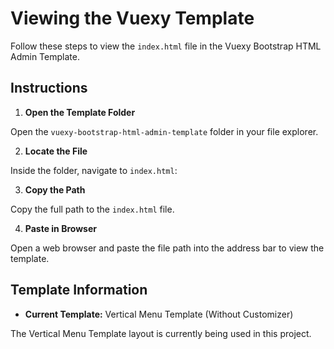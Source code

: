 # Viewing the Vuexy Template

Follow these steps to view the `index.html` file in the Vuexy Bootstrap HTML Admin Template.

## Instructions

1. **Open the Template Folder**

Open the `vuexy-bootstrap-html-admin-template` folder in your file explorer.

2. **Locate the File**

Inside the folder, navigate to `index.html`:

3. **Copy the Path**

Copy the full path to the `index.html` file.

4. **Paste in Browser**

Open a web browser and paste the file path into the address bar to view the template.

## Template Information

- **Current Template:** Vertical Menu Template (Without Customizer)

The Vertical Menu Template layout is currently being used in this project.
